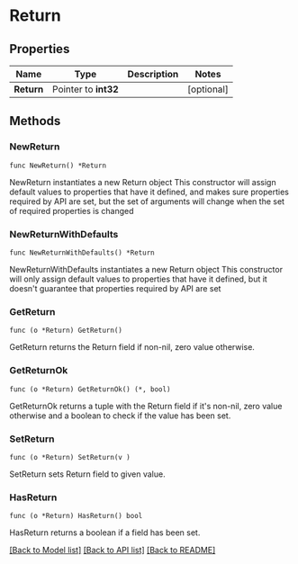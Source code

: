 # Return

## Properties

Name | Type | Description | Notes
------------ | ------------- | ------------- | -------------
**Return** | Pointer to **int32** |  | [optional] 

## Methods

### NewReturn

`func NewReturn() *Return`

NewReturn instantiates a new Return object
This constructor will assign default values to properties that have it defined,
and makes sure properties required by API are set, but the set of arguments
will change when the set of required properties is changed

### NewReturnWithDefaults

`func NewReturnWithDefaults() *Return`

NewReturnWithDefaults instantiates a new Return object
This constructor will only assign default values to properties that have it defined,
but it doesn't guarantee that properties required by API are set

### GetReturn

`func (o *Return) GetReturn() `

GetReturn returns the Return field if non-nil, zero value otherwise.

### GetReturnOk

`func (o *Return) GetReturnOk() (*, bool)`

GetReturnOk returns a tuple with the Return field if it's non-nil, zero value otherwise
and a boolean to check if the value has been set.

### SetReturn

`func (o *Return) SetReturn(v )`

SetReturn sets Return field to given value.

### HasReturn

`func (o *Return) HasReturn() bool`

HasReturn returns a boolean if a field has been set.


[[Back to Model list]](../README.md#documentation-for-models) [[Back to API list]](../README.md#documentation-for-api-endpoints) [[Back to README]](../README.md)


